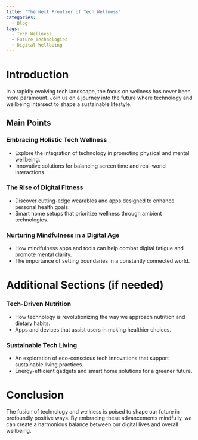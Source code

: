```yaml
---
title: "The Next Frontier of Tech Wellness"
categories:
  - Blog
tags:
  - Tech Wellness
  - Future Technologies
  - Digital Wellbeing
---
```


# Introduction
In a rapidly evolving tech landscape, the focus on wellness has never been more paramount. Join us on a journey into the future where technology and wellbeing intersect to shape a sustainable lifestyle.

## Main Points
### Embracing Holistic Tech Wellness
- Explore the integration of technology in promoting physical and mental wellbeing.
- Innovative solutions for balancing screen time and real-world interactions.

### The Rise of Digital Fitness
- Discover cutting-edge wearables and apps designed to enhance personal health goals.
- Smart home setups that prioritize wellness through ambient technologies.

### Nurturing Mindfulness in a Digital Age
- How mindfulness apps and tools can help combat digital fatigue and promote mental clarity.
- The importance of setting boundaries in a constantly connected world.

# Additional Sections (if needed)
### Tech-Driven Nutrition
- How technology is revolutionizing the way we approach nutrition and dietary habits.
- Apps and devices that assist users in making healthier choices.

### Sustainable Tech Living
- An exploration of eco-conscious tech innovations that support sustainable living practices.
- Energy-efficient gadgets and smart home solutions for a greener future.

# Conclusion
The fusion of technology and wellness is poised to shape our future in profoundly positive ways. By embracing these advancements mindfully, we can create a harmonious balance between our digital lives and overall wellbeing.